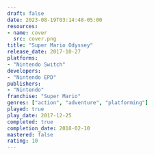 ```yaml
---
draft: false
date: 2023-08-19T03:14:48-05:00
resources:
- name: cover
  src: cover.png
title: "Super Mario Odyssey"
release_date: 2017-10-27
platforms:
- "Nintendo Switch"
developers: 
- "Nintendo EPD"
publishers:
- "Nintendo"
franchise: "Super Mario"
genres: ["action", "adventure", "platforming"]
played: true
play_date: 2017-12-25
completed: true
completion_date: 2018-02-10
mastered: false
rating: 10
---
```


